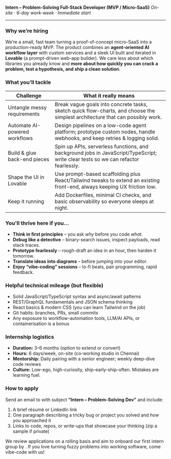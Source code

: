 **Intern – Problem-Solving Full-Stack Developer (MVP / Micro-SaaS)**
*On-site · 6-day work-week · Immediate start*

---

### Why we’re hiring

We’re a small, fast team turning a proof-of-concept micro-SaaS into a production-ready MVP. The product combines an **agent-oriented AI workflow layer** with custom services and a sleek UI built and iterated in **Lovable** (a prompt-driven web-app builder). We care less about which libraries you already know and **more about how quickly you can crack a problem, test a hypothesis, and ship a clean solution**.

### What you’ll tackle

| Challenge                     | What it really means                                                                                                               |
| ----------------------------- | ---------------------------------------------------------------------------------------------------------------------------------- |
| Untangle messy requirements   | Break vague goals into concrete tasks, sketch quick flow-charts, and choose the simplest architecture that can possibly work.      |
| Automate AI-powered workflows | Design pipelines on a low-code agent platform; prototype custom nodes, handle webhooks, and keep retries & logging solid.          |
| Build & glue back-end pieces  | Spin up APIs, serverless functions, and background jobs in JavaScript/TypeScript; write clear tests so we can refactor fearlessly. |
| Shape the UI in Lovable       | Use prompt-based scaffolding plus React/Tailwind tweaks to extend an existing front-end, always keeping UX friction low.           |
| Keep it running               | Add Dockerfiles, minimal CI checks, and basic observability so everyone sleeps at night.                                           |

### You’ll thrive here if you…

* **Think in first principles** – you ask *why* before you code *what*.
* **Debug like a detective** – binary-search issues, inspect payloads, read stack traces.
* **Prototype fearlessly** – rough-draft an idea in an hour, then harden it tomorrow.
* **Translate ideas into diagrams** – before jumping into your editor.
* **Enjoy “vibe-coding” sessions** – lo-fi beats, pair programming, rapid feedback.

### Helpful technical mileage (but flexible)

* Solid JavaScript/TypeScript syntax and async/await patterns
* REST/GraphQL fundamentals and JSON schema thinking
* React basics & modern CSS (you can learn Tailwind on the job)
* Git habits: branches, PRs, small commits
* Any exposure to workflow-automation tools, LLM/AI APIs, or containerisation is a bonus

### Internship logistics

* **Duration:** 3–6 months (option to extend or convert)
* **Hours:** 6 days/week, on-site (co-working studio in Chennai)
* **Mentorship:** Daily pairing with a senior engineer; weekly deep-dive code reviews
* **Culture:** Low-ego, high-curiosity, ship-early-ship-often. Mistakes are learning fuel.

### How to apply

Send an email to <email> with subject **“Intern – Problem-Solving Dev”** and include:

1. A brief résumé or LinkedIn link
2. One paragraph describing a tricky bug or project you solved and *how* you approached it
3. Links to code, repos, or write-ups that showcase your thinking (zip a sample if private)

We review applications on a rolling basis and aim to onboard our first intern group by <Date>.  If you love turning fuzzy problems into working software, come vibe-code with us!
